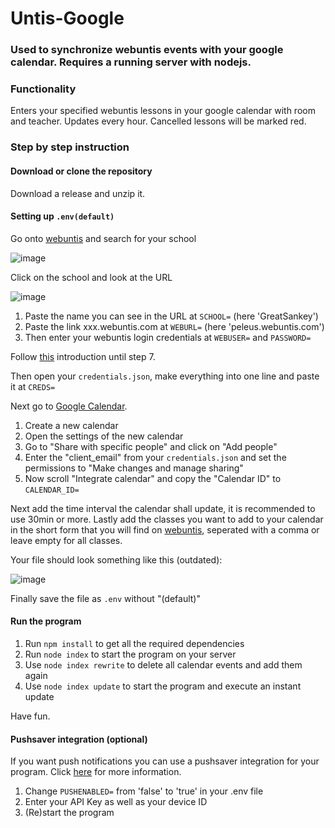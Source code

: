# Untis-Google

### Used to synchronize webuntis events with your google calendar. Requires a running server with nodejs.

### Functionality
Enters your specified webuntis lessons in your google calendar with room and teacher. Updates every hour. Cancelled lessons will be marked red.

### Step by step instruction

#### Download or clone the repository
Download a release and unzip it.

#### Setting up `.env(default)`
Go onto [webuntis](https://webuntis.com) and search for your school

![image](https://user-images.githubusercontent.com/31077445/194700863-1e9e8e2e-93bb-4760-b9d3-fcea18444170.png)

Click on the school and look at the URL

![image](https://user-images.githubusercontent.com/31077445/194700913-ee48d3fe-c87c-4ce6-baf8-a071be304c12.png)

1. Paste the name you can see in the URL at `SCHOOL=` (here 'GreatSankey')
2. Paste the link xxx.webuntis.com at `WEBURL=` (here 'peleus.webuntis.com')
3. Then enter your webuntis login credentials at `WEBUSER=` and `PASSWORD=`

Follow [this](https://developers.google.com/calendar/api/quickstart/nodejs) introduction until step 7.

Then open your `credentials.json`, make everything into one line and paste it at `CREDS=`

Next go to [Google Calendar](https://calendar.google.com).

1. Create a new calendar
2. Open the settings of the new calendar
3. Go to "Share with specific people" and click on "Add people"
4. Enter the "client_email" from your ```credentials.json``` and set the permissions to "Make changes and manage sharing"
5. Now scroll "Integrate calendar" and copy the "Calendar ID" to ```CALENDAR_ID=```

Next add the time interval the calendar shall update, it is recommended to use 30min or more.
Lastly add the classes you want to add to your calendar in the short form that you will find on [webuntis](https://webuntis.com), seperated with a comma or leave empty for all classes.

Your file should look something like this (outdated):

![image](https://user-images.githubusercontent.com/31077445/194701967-c52c709e-b688-4ca0-829f-636819949672.png)

Finally save the file as `.env` without "(default)"

#### Run the program

1. Run `npm install` to get all the required dependencies
2. Run `node index` to start the program on your server
3. Use `node index rewrite` to delete all calendar events and add them again
4. Use `node index update` to start the program and execute an instant update

Have fun.

#### Pushsaver integration (optional)
If you want push notifications you can use a pushsaver integration for your program.
Click [here](https://www.pushsafer.com/) for more information.
1. Change `PUSHENABLED=` from 'false' to 'true' in your .env file
2. Enter your API Key as well as your device ID
3. (Re)start the program
